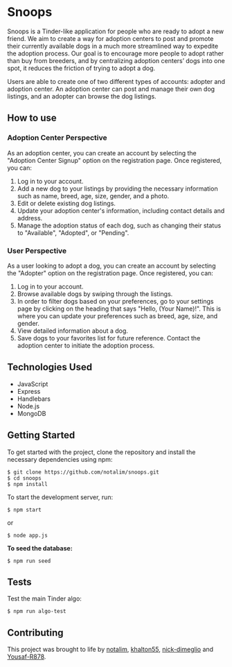 # Snoops

Snoops is a Tinder-like application for people who are ready to adopt a new friend. We aim to create a way for adoption centers to post and promote their currently available dogs in a much more streamlined way to expedite the adoption process. Our goal is to encourage more people to adopt rather than buy from breeders, and by centralizing adoption centers’ dogs into one spot, it reduces the friction of trying to adopt a dog.

Users are able to create one of two different types of accounts: adopter and adoption center. An adoption center can post and manage their own dog listings, and an adopter can browse the dog listings.

## How to use

### Adoption Center Perspective

As an adoption center, you can create an account by selecting the "Adoption Center Signup" option on the registration page. Once registered, you can:

1. Log in to your account.
2. Add a new dog to your listings by providing the necessary information such as name, breed, age, size, gender, and a photo.
3. Edit or delete existing dog listings.
4. Update your adoption center's information, including contact details and address.
5. Manage the adoption status of each dog, such as changing their status to "Available", "Adopted", or "Pending".

### User Perspective

As a user looking to adopt a dog, you can create an account by selecting the "Adopter" option on the registration page. Once registered, you can:

1. Log in to your account.
2. Browse available dogs by swiping through the listings.
3. In order to filter dogs based on your preferences, go to your settings page by clicking on the heading that   says "Hello, (Your Name)!". This is where you can update your preferences such as breed, age, size, and gender.
4. View detailed information about a dog.
5. Save dogs to your favorites list for future reference.
Contact the adoption center to initiate the adoption process.

## Technologies Used

- JavaScript
- Express
- Handlebars
- Node.js
- MongoDB

## Getting Started

To get started with the project, clone the repository and install the necessary dependencies using npm:

```
$ git clone https://github.com/notalim/snoops.git
$ cd snoops
$ npm install
```

To start the development server, run:

```
$ npm start
```
or
```
$ node app.js
```
**To seed the database:**
```
$ npm run seed
```

## Tests

Test the main Tinder algo:

```
$ npm run algo-test
```



## Contributing

This project was brought to life by [notalim](https://github.com/notalim), [khalton55](https://github.com/khalton55), [nick-dimeglio](https://github.com/nick-dimeglio) and [Yousaf-R878](https://github.com/Yousaf-R878).